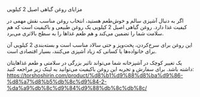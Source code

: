 مزایای روغن گیاهی اصیل 2 کیلویی

اگر به دنبال آشپزی سالم و خوش‌طعم هستید، انتخاب روغن مناسب نقش مهمی در کیفیت غذا دارد. روغن گیاهی اصیل 2 کیلویی یک روغن طبیعی و باکیفیت است که هم سلامت شما را تضمین می‌کند و هم طعم غذاها را به سطح بالاتری می‌برد.

این روغن برای سرخ‌کردن، پخت‌وپز و حتی سالاد مناسب است و بسته‌بندی 2 کیلویی آن برای خانواده‌ها یا کسانی که زیاد آشپزی می‌کنند، بسیار اقتصادی است.

یک تغییر کوچک در آشپزخانه شما می‌تواند تاثیر بزرگی در سلامتی و طعم غذاهایتان داشته باشد. برای سفارش و تجربه این روغن باکیفیت می‌توانید به لینک زیر مراجعه کنید:
https://torshoshirin.com/product/%d8%b1%d9%88%d8%ba%d9%86-%d8%a7%d8%b5%db%8c%d9%84-2-%da%a9%db%8c%d9%84%d9%88%db%8c%db%8c/
